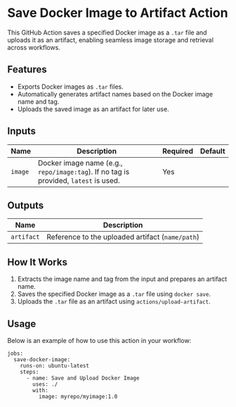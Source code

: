 # Save Docker Image to Artifact Action

This GitHub Action saves a specified Docker image as a `.tar` file and uploads it as an artifact, enabling seamless image storage and retrieval across workflows.

## Features

- Exports Docker images as `.tar` files.
- Automatically generates artifact names based on the Docker image name and tag.
- Uploads the saved image as an artifact for later use.

## Inputs

| Name    | Description                                                                          | Required | Default |
|---------|--------------------------------------------------------------------------------------|----------|---------|
| `image` | Docker image name (e.g., `repo/image:tag`). If no tag is provided, `latest` is used. | Yes      |         |

## Outputs

| Name       | Description                                      |
|------------|--------------------------------------------------|
| `artifact` | Reference to the uploaded artifact (`name/path`) |

## How It Works

1. Extracts the image name and tag from the input and prepares an artifact name.
2. Saves the specified Docker image as a `.tar` file using `docker save`.
3. Uploads the `.tar` file as an artifact using `actions/upload-artifact`.

## Usage

Below is an example of how to use this action in your workflow:

```
jobs:
  save-docker-image:
    runs-on: ubuntu-latest
    steps:
      - name: Save and Upload Docker Image
        uses: ./
        with:
          image: myrepo/myimage:1.0
```